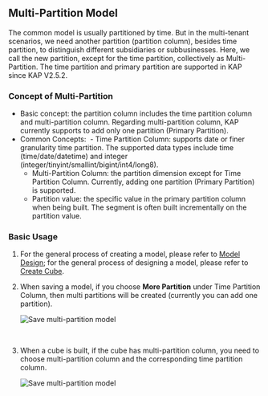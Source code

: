 ## Multi-Partition Model

The common model is usually partitioned by time. But in the multi-tenant scenarios, we need another partition (partition column), besides time partition, to distinguish different subsidiaries or subbusinesses. Here, we call the new partition, except for the time partition, collectively as Multi-Partition. The time partition and primary partition are supported in KAP since KAP V2.5.2.

### Concept of Multi-Partition

- Basic concept: the partition column includes the time partition column and multi-partition column. Regarding multi-partition column, KAP currently supports to add only one partition (Primary Partition).
- Common Concepts:
  - Time Partition Column: supports date or finer granularity time partition. The supported data types include time (time/date/datetime) and integer (integer/tinyint/smallint/bigint/int4/long8).
  - Multi-Partition Column: the partition dimension except for Time Partition Column. Currently, adding one partition (Primary Partition) is supported.
  - Partition value: the specific value in the primary partition column when being built.   The segment is often built incrementally on the partition value. 

### Basic Usage

1. For the general process of creating a model, please refer to [Model Design](data_modeling.en.md); for the general process of designing a model, please refer to [Create Cube](cube/create_cube.en.md).

2. When saving a model, if you choose **More Partition** under Time Partition Column, then multi partitions will be created (currently you can add one partition).

   ![Save multi-partition model](images/multi_partition/save_mp_model_en.png)

   ​

3. When a cube is built, if the cube has multi-partition column, you need to choose multi-partition column and the corresponding time partition column.

   ![Save multi-partition model](images/multi_partition/build_mp_cube_en.png)

